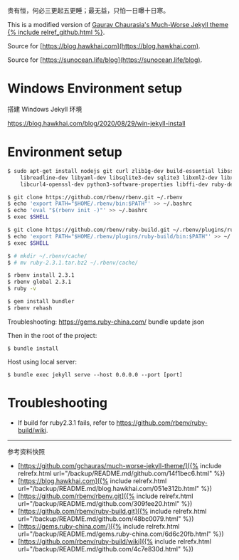 贵有恒，何必三更起五更睡；最无益，只怕一日曝十日寒。

This is a modified version of [Gaurav Chaurasia's Much-Worse Jekyll theme {% include relref_github.html %}](https://github.com/gchauras/much-worse-jekyll-theme/).

Source for [https://blog.hawkhai.com](https://blog.hawkhai.com).

Source for [https://sunocean.life/blog](https://sunocean.life/blog).


# Windows Environment setup

搭建 Windows Jekyll 环境

<https://blog.hawkhai.com/blog/2020/08/29/win-jekyll-install>


# Environment setup

```bash
$ sudo apt-get install nodejs git curl zlib1g-dev build-essential libssl-dev \
    libreadline-dev libyaml-dev libsqlite3-dev sqlite3 libxml2-dev libxslt1-dev \
    libcurl4-openssl-dev python3-software-properties libffi-dev ruby-dev

$ git clone https://github.com/rbenv/rbenv.git ~/.rbenv
$ echo 'export PATH="$HOME/.rbenv/bin:$PATH"' >> ~/.bashrc
$ echo 'eval "$(rbenv init -)"' >> ~/.bashrc
$ exec $SHELL

$ git clone https://github.com/rbenv/ruby-build.git ~/.rbenv/plugins/ruby-build
$ echo 'export PATH="$HOME/.rbenv/plugins/ruby-build/bin:$PATH"' >> ~/.bashrc
$ exec $SHELL

$ # mkdir ~/.rbenv/cache/
$ # mv ruby-2.3.1.tar.bz2 ~/.rbenv/cache/

$ rbenv install 2.3.1
$ rbenv global 2.3.1
$ ruby -v

$ gem install bundler
$ rbenv rehash
```

Troubleshooting:
<https://gems.ruby-china.com/>
bundle update json

Then in the root of the project:

```
$ bundle install
```

Host using local server:

```
$ bundle exec jekyll serve --host 0.0.0.0 --port [port]
```


# Troubleshooting

- If build for ruby2.3.1 fails, refer to <https://github.com/rbenv/ruby-build/wiki>.



<hr class='reviewline'/>
<p class='reviewtip'><script type='text/javascript' src='{% include relref.html url="/assets/reviewjs/README.md.js" %}'></script></p>
<font class='ref_snapshot'>参考资料快照</font>

- [https://github.com/gchauras/much-worse-jekyll-theme/]({% include relrefx.html url="/backup/README.md/github.com/14f1bec6.html" %})
- [https://blog.hawkhai.com]({% include relrefx.html url="/backup/README.md/blog.hawkhai.com/051e312b.html" %})
- [https://github.com/rbenv/rbenv.git]({% include relrefx.html url="/backup/README.md/github.com/309fee20.html" %})
- [https://github.com/rbenv/ruby-build.git]({% include relrefx.html url="/backup/README.md/github.com/48bc0079.html" %})
- [https://gems.ruby-china.com/]({% include relrefx.html url="/backup/README.md/gems.ruby-china.com/6d6c20fb.html" %})
- [https://github.com/rbenv/ruby-build/wiki]({% include relrefx.html url="/backup/README.md/github.com/4c7e830d.html" %})
